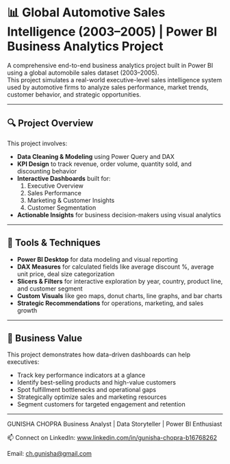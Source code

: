 # 📊 Global Automotive Sales Intelligence (2003–2005) | Power BI Business Analytics Project

A comprehensive end-to-end business analytics project built in Power BI using a global automobile sales dataset (2003–2005).  
This project simulates a real-world executive-level sales intelligence system used by automotive firms to analyze sales performance, market trends, customer behavior, and strategic opportunities.

---

## 🔍 Project Overview

This project involves:

- **Data Cleaning & Modeling** using Power Query and DAX
- **KPI Design** to track revenue, order volume, quantity sold, and discounting behavior
- **Interactive Dashboards** built for:
  1. Executive Overview
  2. Sales Performance
  3. Marketing & Customer Insights
  4. Customer Segmentation
- **Actionable Insights** for business decision-makers using visual analytics

---

## 🧰 Tools & Techniques

- **Power BI Desktop** for data modeling and visual reporting  
- **DAX Measures** for calculated fields like average discount %, average unit price, deal size categorization  
- **Slicers & Filters** for interactive exploration by year, country, product line, and customer segment  
- **Custom Visuals** like geo maps, donut charts, line graphs, and bar charts  
- **Strategic Recommendations** for operations, marketing, and sales growth

---

## 💼 Business Value

This project demonstrates how data-driven dashboards can help executives:

- Track key performance indicators at a glance  
- Identify best-selling products and high-value customers  
- Spot fulfillment bottlenecks and operational gaps  
- Strategically optimize sales and marketing resources  
- Segment customers for targeted engagement and retention

---

GUNISHA CHOPRA
Business Analyst | Data Storyteller | Power BI Enthusiast

📫 Connect on LinkedIn: www.linkedin.com/in/gunisha-chopra-b16768262

Email: ch.gunisha@gmail.com


